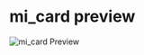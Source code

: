 # mi_card preview

![mi_card Preview](https://user-images.githubusercontent.com/71166818/119449381-376f3380-bd50-11eb-817b-24416b3d7783.jpeg)
